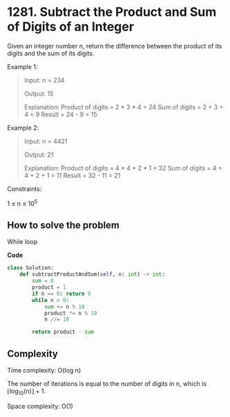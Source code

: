 # 1281. Subtract the Product and Sum of Digits of an Integer
<Badge type="tip" text="Easy" />[<Badge type="info" text="LeetCode" />](https://leetcode.com/problems/subtract-the-product-and-sum-of-digits-of-an-integer/ "Let's go to leetcode")

Given an integer number n, return the difference between the product of its digits and the sum of its digits.

Example 1:
> Input: n = 234
>
> Output: 15 
>
> Explanation: 
> Product of digits = 2 * 3 * 4 = 24 
> Sum of digits = 2 + 3 + 4 = 9 
> Result = 24 - 9 = 15

Example 2:
> Input: n = 4421
>
> Output: 21
>
> Explanation: 
> Product of digits = 4 * 4 * 2 * 1 = 32 
> Sum of digits = 4 + 4 + 2 + 1 = 11 
> Result = 32 - 11 = 21
 
Constraints:

1 ≤ n ≤ 10<sup>5</sup>

## How to solve the problem

While loop

**Code**

```Python
class Solution:
    def subtractProductAndSum(self, n: int) -> int:
        sum = 0
        product = 1
        if n == 0: return 0
        while n > 0:
            sum += n % 10
            product *= n % 10
            n //= 10

        return product - sum
```

## Complexity

Time complexity: O(log n)

The number of iterations is equal to the number of digits in n, which is ⌊log<sub>10</sub>(n)⌋ + 1.

Space complexity: O(1)
